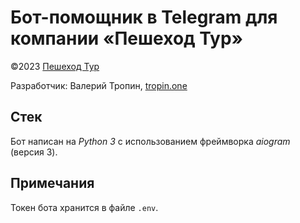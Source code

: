 # Бот-помощник в Telegram для компании «Пешеход Тур»

©2023 [Пешеход Тур](https://peshehodtour.ru)

Разработчик: Валерий Тропин, [tropin.one](https://tropin.one)

## Стек

Бот написан на *Python 3* с использованием фреймворка *aiogram* (версия 3).

## Примечания

Токен бота хранится в файле `.env`.